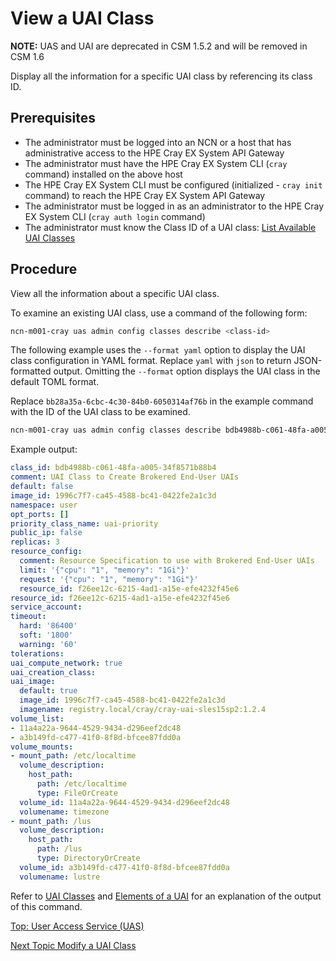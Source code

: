 # View a UAI Class

**NOTE:** UAS and UAI are deprecated in CSM 1.5.2 and will be removed in CSM 1.6

Display all the information for a specific UAI class by referencing its class ID.

## Prerequisites

* The administrator must be logged into an NCN or a host that has administrative access to the HPE Cray EX System API Gateway
* The administrator must have the HPE Cray EX System CLI (`cray` command) installed on the above host
* The HPE Cray EX System CLI must be configured (initialized - `cray init` command) to reach the HPE Cray EX System API Gateway
* The administrator must be logged in as an administrator to the HPE Cray EX System CLI (`cray auth login` command)
* The administrator must know the Class ID of a UAI class: [List Available UAI Classes](List_Available_UAI_Classes.md)

## Procedure

View all the information about a specific UAI class.

To examine an existing UAI class, use a command of the following form:

```bash
ncn-m001-cray uas admin config classes describe <class-id>
```

The following example uses the `--format yaml` option to display the UAI class configuration in YAML format.
Replace `yaml` with `json` to return JSON-formatted output. Omitting the `--format` option displays the UAI class in the default TOML format.

Replace `bb28a35a-6cbc-4c30-84b0-6050314af76b` in the example command with the ID of the UAI class to be examined.

```bash
ncn-m001-cray uas admin config classes describe bdb4988b-c061-48fa-a005-34f8571b88b4 --format yaml
```

Example output:

```yaml
class_id: bdb4988b-c061-48fa-a005-34f8571b88b4
comment: UAI Class to Create Brokered End-User UAIs
default: false
image_id: 1996c7f7-ca45-4588-bc41-0422fe2a1c3d
namespace: user
opt_ports: []
priority_class_name: uai-priority
public_ip: false
replicas: 3
resource_config:
  comment: Resource Specification to use with Brokered End-User UAIs
  limit: '{"cpu": "1", "memory": "1Gi"}'
  request: '{"cpu": "1", "memory": "1Gi"}'
  resource_id: f26ee12c-6215-4ad1-a15e-efe4232f45e6
resource_id: f26ee12c-6215-4ad1-a15e-efe4232f45e6
service_account:
timeout:
  hard: '86400'
  soft: '1800'
  warning: '60'
tolerations:
uai_compute_network: true
uai_creation_class:
uai_image:
  default: true
  image_id: 1996c7f7-ca45-4588-bc41-0422fe2a1c3d
  imagename: registry.local/cray/cray-uai-sles15sp2:1.2.4
volume_list:
- 11a4a22a-9644-4529-9434-d296eef2dc48
- a3b149fd-c477-41f0-8f8d-bfcee87fdd0a
volume_mounts:
- mount_path: /etc/localtime
  volume_description:
    host_path:
      path: /etc/localtime
      type: FileOrCreate
  volume_id: 11a4a22a-9644-4529-9434-d296eef2dc48
  volumename: timezone
- mount_path: /lus
  volume_description:
    host_path:
      path: /lus
      type: DirectoryOrCreate
  volume_id: a3b149fd-c477-41f0-8f8d-bfcee87fdd0a
  volumename: lustre
```

Refer to [UAI Classes](UAI_Classes.md) and [Elements of a UAI](Elements_of_a_UAI.md) for an explanation of the output of this command.

[Top: User Access Service (UAS)](README.md)

[Next Topic Modify a UAI Class](Modify_a_UAI_Class.md)
